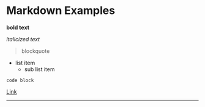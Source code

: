 # Markdown Examples

**bold text**

_italicized text_

> blockquote

- list item
  - sub list item

`code block`

[Link](www.google.com)

---
